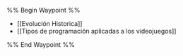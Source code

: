 %% Begin Waypoint %%
- [[Evolución Historica]]
- [[Tipos de programación aplicadas a los videojuegos]]

%% End Waypoint %%

